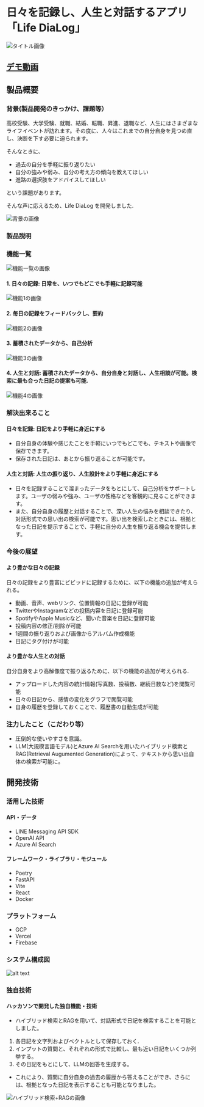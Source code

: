 # 日々を記録し、人生と対話するアプリ 「Life DiaLog」

![タイトル画像](./readme_src/title.jpeg)


## [デモ動画](https://youtu.be/CP91I6H-3Kw)

## 製品概要
### 背景(製品開発のきっかけ、課題等）
高校受験、大学受験、就職、結婚、転職、昇進、退職など、人生にはさまざまなライフイベントが訪れます。その度に、人々はこれまでの自分自身を見つめ直し、決断を下す必要に迫られます。

そんなときに、

- 過去の自分を手軽に振り返りたい
- 自分の強みや弱み、自分の考え方の傾向を教えてほしい
- 進路の選択肢をアドバイスしてほしい

という課題があります。


そんな声に応えるため、Life DiaLog を開発しました.

![背景の画像](./readme_src/background.jpg)

### 製品説明
### 機能一覧
![機能一覧の画像](./readme_src/function.jpg)

#### 1. 日々の記録: 日常を、いつでもどこでも手軽に記録可能

![機能1の画像](./readme_src/function1.jpg)

#### 2. 毎日の記録をフィードバックし、要約

![機能2の画像](./readme_src/function2.jpg)

#### 3. 蓄積されたデータから、自己分析

![機能3の画像](./readme_src/function3.jpg)

#### 4. 人生と対話: 蓄積されたデータから、自分自身と対話し、人生相談が可能。検索に最も合った日記の提案も可能.

![機能4の画像](./readme_src/function4.jpg)



### 解決出来ること
#### 日々を記録: 日記をより手軽に身近にする
- 自分自身の体験や感じたことを手軽にいつでもどこでも、テキストや画像で保存できます。
- 保存された日記は、あとから振り返ることが可能です。


#### 人生と対話: 人生の振り返り、人生設計をより手軽に身近にする
- 日々を記録することで溜まったデータをもとにして、自己分析をサポートします。ユーザの弱みや強み、ユーザの性格などを客観的に見ることができます。
- また、自分自身の履歴と対話することで、深い人生の悩みを相談できたり、対話形式での思い出の検索が可能です。思い出を検索したときには、根拠となった日記を提示することで、手軽に自分の人生を振り返る機会を提供します。

### 今後の展望
#### より豊かな日々の記録
日々の記録をより豊富にビビッドに記録するために、以下の機能の追加が考えられる。

- 動画、音声、webリンク、位置情報の日記に登録が可能
- TwitterやInstagramなどの投稿内容を日記に登録可能
- SpotifyやApple Musicなど、聞いた音楽を日記に登録可能
- 投稿内容の修正/削除が可能
- 1週間の振り返りおよび画像からアルバム作成機能
- 日記にタグ付けが可能

#### より豊かな人生との対話
自分自身をより高解像度で振り返るために、以下の機能の追加が考えられる.

- アップロードした内容の統計情報(写真数、投稿数、継続日数など)を閲覧可能
- 日々の日記から、感情の変化をグラフで閲覧可能
- 自身の履歴を登録しておくことで、履歴書の自動生成が可能

### 注力したこと（こだわり等）
* 圧倒的な使いやすさを意識。
* LLM(大規模言語モデル)とAzure AI Searchを用いたハイブリッド検索とRAG(Retrieval Augumented Generation)によって、テキストから思い出自体の検索が可能に。


## 開発技術
### 活用した技術
#### API・データ
* LINE Messaging API SDK
* OpenAI API
* Azure AI Search

#### フレームワーク・ライブラリ・モジュール
* Poetry
* FastAPI
* Vite
* React
* Docker

### プラットフォーム
* GCP
* Vercel
* Firebase

### システム構成図
![alt text](image-2.png)

### 独自技術
#### ハッカソンで開発した独自機能・技術
- ハイブリッド検索とRAGを用いて、対話形式で日記を検索することを可能としました。

1. 各日記を文字列およびベクトルとして保存しておく.
2. インプットの質問と、それぞれの形式で比較し、最も近い日記をいくつか列挙する。
3. その日記をもとにして、LLMの回答を生成する。


- これにより、質問に自分自身の過去の履歴から答えることができ、さらには、根拠となった日記を表示することも可能となりました。

![ハイブリッド検索+RAGの画像](./readme_src/ai_search.jpg)
